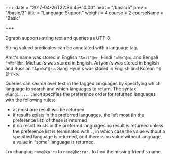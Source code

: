 +++
date = "2017-04-26T22:36:45+10:00"
next = "/basic/5"
prev = "/basic/3"
title = "Language Support"
weight = 4
course = 2
courseName = "Basic"

+++

Dgraph supports string text and queries as UTF-8.

String valued predicates can be annotated with a language tag.

Amit's name was stored in English `"Amit"@en`, Hindi `"अमित"@hi` and Bengali
`"অমিত"@bn`. Michael's was stored in English. Artyom's was stored in English and
Russian `"Артём"@ru`. Sang Hyun's was stored in English and Korean `"상현"@ko`.

Queries can search over text in the tagged languages by specifying which
language to search and which languages to return. The syntax `@lang1:...:langN`
specifies the preference order for returned languages with the following rules:

- at most one result will be returned
- if results exists in the preferred languages, the left most (in the preference
  list) of these is returned
- if no result exists in the preferred languages no result is returned unless
  the preference list is terminated with `.`, in which case the value without a
  specified language is returned, or if there is no value without language, a
  value in “some” language is returned.

Try changing `name@ko:ru` to `name@ko:ru:.` to find the missing friend's name.
